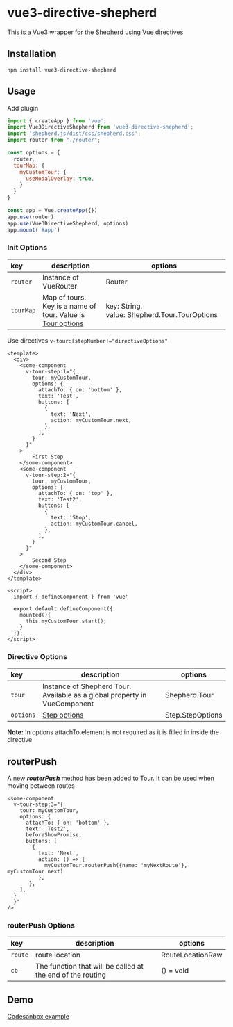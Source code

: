 # vue3-directive-shepherd

This is a Vue3 wrapper for the [Shepherd](https://github.com/shipshapecode/shepherd) using Vue directives

## Installation

`npm install vue3-directive-shepherd`

## Usage

Add plugin

```javascript
import { createApp } from 'vue';
import Vue3DirectiveShepherd from 'vue3-directive-shepherd';
import 'shepherd.js/dist/css/shepherd.css';
import router from "./router";

const options = {
  router,
  tourMap: {
    myCustomTour: {
      useModalOverlay: true,
    }
  }
}

const app = Vue.createApp({})
app.use(router)
app.use(Vue3DirectiveShepherd, options)
app.mount('#app')
```

### Init Options
|key|description|options|
|:---|---|---|
| `router` | Instance of VueRouter | Router |
| `tourMap` | Map of tours. Key is a name of tour. Value is [Tour options](https://shepherdjs.dev/docs/Tour.html) | key:&nbsp;String, value:&nbsp;Shepherd.Tour.TourOptions |

Use directives ```v-tour:[stepNumber]="directiveOptions"```

```vue
<template>
  <div>
    <some-component
      v-tour-step:1="{
        tour: myCustomTour,
        options: {
          attachTo: { on: 'bottom' },
          text: 'Test',
          buttons: [
            {
              text: 'Next',
              action: myCustomTour.next,
            },
          ],
        }
      }"
    >
        First Step
    </some-component>
    <some-component
      v-tour-step:2="{
        tour: myCustomTour,
        options: {
          attachTo: { on: 'top' },
          text: 'Test2',
          buttons: [
            {
              text: 'Stop',
              action: myCustomTour.cancel,
            },
          ],
        }
      }"
    >
        Second Step
    </some-component>
  </div>
</template>

<script>
  import { defineComponent } from 'vue'

  export default defineComponent({
    mounted(){
      this.myCustomTour.start();
    }
  });
</script>
```

### Directive Options
|key|description|options|
|:---|---|---|
| `tour` | Instance of Shepherd Tour. Available as a global property in VueComponent | Shepherd.Tour |
| `options` | [Step options](https://shepherdjs.dev/docs/Step.html) | Step.StepOptions |

**Note:** In options attachTo.element is not required as it is filled in inside the directive

## routerPush
A new ***routerPush*** method has been added to Tour. It can be used when moving between routes
```vue
<some-component
  v-tour-step:3="{
    tour: myCustomTour,
    options: {
      attachTo: { on: 'bottom' },
      text: 'Test2',
      beforeShowPromise,
      buttons: [
        {
          text: 'Next',
          action: () => {
            myCustomTour.routerPush({name: 'myNextRoute'}, myCustomTour.next)
          },
       },
    ],
  }
  }"
/>
```
### routerPush Options
|key|description|options|
|:---|---|---|
| `route` | route location | RouteLocationRaw |
| `cb` | The function that will be called at the end of the routing | () = void |

## Demo

[Codesanbox example](https://codesandbox.io/s/focused-hofstadter-v6uicy)
